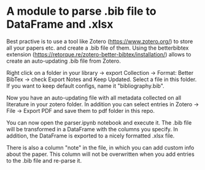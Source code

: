# A module to parse .bib file to DataFrame and .xlsx

Best practive is to use a tool like Zotero (https://www.zotero.org/) to store all your papers etc. and create a .bib file of them. Using the betterbibtex extension (https://retorque.re/zotero-better-bibtex/installation/) allows to create an auto-updating .bib file from Zotero.

Right click on a folder in your library -> export Collection -> Format: Better BibTex -> check Export Notes and Keep Updated.
Select a file in this folder. If you want to keep default configs, name it "bibliography.bib". 

Now you have an auto-updating file with all metadata collected on all literature in your zotero folder.
In addition you can select entries in Zotero -> File -> Export PDF and save them to pdf folder in this repo.

You can now open the parser.ipynb notebook and execute it. The .bib file will be transformed in a DataFrame with the columns you specify.
In addition, the DataFrame is exported to a nicely formatted .xlsx file.

There is also a column "note" in the file, in which you can add custom info about the paper. This column will not be overwritten when you add entries to the .bib file and re-parse it.
